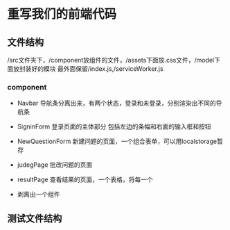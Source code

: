 # 重写我们的前端代码

## 文件结构
/src文件夹下，/component放组件的文件，/assets下面放.css文件，/model下面放封装好的模块
最外面保留/index.js,/serviceWorker.js

### component
* Navbar
导航条分离出来，有两个状态，登录和未登录，分别渲染出不同的导航条

* SigninForm
登录页面的主体部分 包括左边的条幅和右面的输入框和按钮

* NewQuestionForm
新建问题的页面，一个组合表单，可以用localstorage暂存

* judegPage
批改问题的页面

* resultPage
查看结果的页面，一个表格，将每一个<li>剥离出一个组件

## 测试文件结构